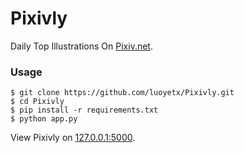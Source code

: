 Pixivly
=======

Daily Top Illustrations On [Pixiv.net](http://www.pixiv.net).

### Usage

```
$ git clone https://github.com/luoyetx/Pixivly.git
$ cd Pixivly
$ pip install -r requirements.txt
$ python app.py
```

View Pixivly on [127.0.0.1:5000](http://127.0.0.1:5000).
